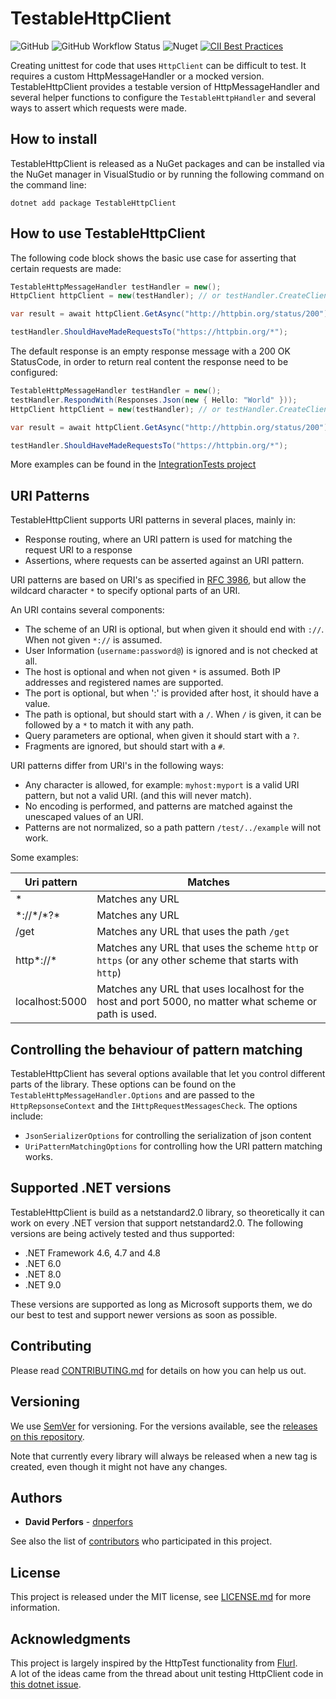 # TestableHttpClient

![GitHub](https://img.shields.io/github/license/testablehttpclient/TestableHttpClient) ![GitHub Workflow Status](https://img.shields.io/github/actions/workflow/status/testablehttpclient/TestableHttpClient/ci.yml) ![Nuget](https://img.shields.io/nuget/v/TestableHttpClient)  [![CII Best Practices](https://bestpractices.coreinfrastructure.org/projects/4010/badge)](https://bestpractices.coreinfrastructure.org/projects/4010)

Creating unittest for code that uses `HttpClient` can be difficult to test. It requires a custom HttpMessageHandler or a mocked version. TestableHttpClient provides a testable version of HttpMessageHandler and several helper functions to configure the `TestableHttpHandler` and several ways to assert which requests were made.

## How to install

TestableHttpClient is released as a NuGet packages and can be installed via the NuGet manager in VisualStudio or by running the following command on the command line:
```
dotnet add package TestableHttpClient
```

## How to use TestableHttpClient

The following code block shows the basic use case for asserting that certain requests are made:
```csharp
TestableHttpMessageHandler testHandler = new();
HttpClient httpClient = new(testHandler); // or testHandler.CreateClient();

var result = await httpClient.GetAsync("http://httpbin.org/status/200");

testHandler.ShouldHaveMadeRequestsTo("https://httpbin.org/*");
```

The default response is an empty response message with a 200 OK StatusCode, in order to return real content the response need to be configured:
```csharp
TestableHttpMessageHandler testHandler = new();
testHandler.RespondWith(Responses.Json(new { Hello: "World" }));
HttpClient httpClient = new(testHandler); // or testHandler.CreateClient();

var result = await httpClient.GetAsync("http://httpbin.org/status/200");

testHandler.ShouldHaveMadeRequestsTo("https://httpbin.org/*");
```

More examples can be found in the [IntegrationTests project](test/TestableHttpClient.IntegrationTests)

## URI Patterns

TestableHttpClient supports URI patterns in several places, mainly in:
- Response routing, where an URI pattern is used for matching the request URI to a response
- Assertions, where requests can be asserted against an URI pattern.

URI patterns are based on URI's as specified in [RFC 3986](https://www.rfc-editor.org/rfc/rfc3986), but allow the wildcard character `*` to specify optional parts of an URI.

An URI contains several components:
- The scheme of an URI is optional, but when given it should end with `://`. When not given `*://` is assumed.
- User Information (`username:password@`) is ignored and is not checked at all.
- The host is optional and when not given `*` is assumed. Both IP addresses and registered names are supported.
- The port is optional, but when ':' is provided after host, it should have a value.
- The path is optional, but should start with a `/`. When `/` is given, it can be followed by a `*` to match it with any path.
- Query parameters are optional, when given it should start with a `?`.
- Fragments are ignored, but should start with a `#`.

URI patterns differ from URI's in the following ways:
- Any character is allowed, for example: `myhost:myport` is a valid URI pattern, but not a valid URI. (and this will never match).
- No encoding is performed, and patterns are matched against the unescaped values of an URI.
- Patterns are not normalized, so a path pattern `/test/../example` will not work.

Some examples:

Uri pattern | Matches
------------|--------
\*|Matches any URL
\*://\*/\*?\* | Matches any URL
/get | Matches any URL that uses the path `/get`
http\*://\* | Matches any URL that uses the scheme `http` or `https` (or any other scheme that starts with `http`)
localhost:5000 | Matches any URL that uses localhost for the host and port 5000, no matter what scheme or path is used.

## Controlling the behaviour of pattern matching

TestableHttpClient has several options available that let you control different parts of the library. These options can be found on
the `TestableHttpMessageHandler.Options` and are passed to the `HttpRepsonseContext` and the `IHttpRequestMessagesCheck`.
The options include:
- `JsonSerializerOptions` for controlling the serialization of json content
- `UriPatternMatchingOptions` for controlling how the URI pattern matching works.

## Supported .NET versions

TestableHttpClient is build as a netstandard2.0 library, so theoretically it can work on every .NET version that support netstandard2.0.
The following versions are being actively tested and thus supported:

- .NET Framework 4.6, 4.7 and 4.8
- .NET 6.0
- .NET 8.0
- .NET 9.0

These versions are supported as long as Microsoft supports them, we do our best to test and support newer versions as soon as possible.

## Contributing

Please read [CONTRIBUTING.md](CONTRIBUTING.md) for details on how you can help us out.

## Versioning

We use [SemVer](http://semver.org/) for versioning. For the versions available, see the [releases on this repository](https://github.com/testablehttpclient/TestableHttpClient/releases).

Note that currently every library will always be released when a new tag is created, even though it might not have any changes.

## Authors

* **David Perfors** - [dnperfors](https://github.com/dnperfors)

See also the list of [contributors](https://github.com/testablehttpclient/TestableHttpClient/contributors) who participated in this project.

## License

This project is released under the MIT license, see [LICENSE.md](LICENSE.md) for more information.

## Acknowledgments

This project is largely inspired by the HttpTest functionality from [Flurl](https://flurl.dev).  
A lot of the ideas came from the thread about unit testing HttpClient code in [this dotnet issue](https://github.com/dotnet/runtime/issues/14535).
